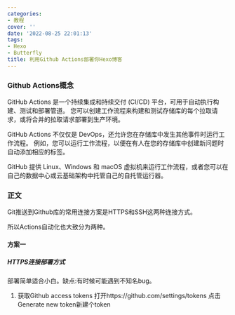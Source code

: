 ```yaml
---
categories:
- 教程
cover: ''
date: '2022-08-25 22:01:13'
tags:
- Hexo
- Butterfly
title: 利用Github Actions部署你Hexo博客
---
```


### Github Actions概念

GitHub Actions 是一个持续集成和持续交付 (CI/CD) 平台，可用于自动执行构建、测试和部署管道。 您可以创建工作流程来构建和测试存储库的每个拉取请求，或将合并的拉取请求部署到生产环境。

GitHub Actions 不仅仅是 DevOps，还允许您在存储库中发生其他事件时运行工作流程。 例如，您可以运行工作流程，以便在有人在您的存储库中创建新问题时自动添加相应的标签。

GitHub 提供 Linux、Windows 和 macOS 虚拟机来运行工作流程，或者您可以在自己的数据中心或云基础架构中托管自己的自托管运行器。

### 正文

Git推送到Github库的常用连接方案是HTTPS和SSH这两种连接方式。

所以Actions自动化也大致分为两种。

#### 方案一

##### HTTPS连接部署方式

部署简单适合小白。缺点:有时候可能遇到不知名bug。

1. 获取Github access tokens
   打开https://github.com/settings/tokens
   点击Generate new token新建个token
